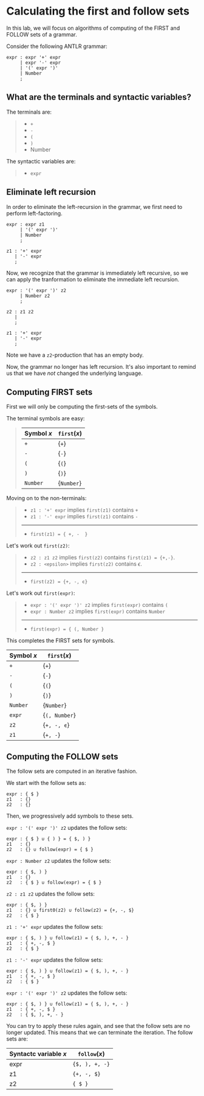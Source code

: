 # Calculating the first and follow sets

In this lab, we will focus on algorithms of computing of the FIRST and FOLLOW sets of a grammar.

Consider the following ANTLR grammar:

```
expr : expr '+' expr
     | expr '-' expr
     | '(' expr ')'
     | Number
     ;
```

## What are the terminals and syntactic variables?

The terminals are:

> - `+`
> - `-`
> - `(`
> - `)`
> - Number

The syntactic variables are:

> - `expr`

## Eliminate left recursion

In order to eliminate the left-recursion in the grammar, we first
need to perform left-factoring.

```
expr : expr z1
     | '(' expr ')'
     | Number
     ;

z1 : '+' expr
   | '-' expr
   ;
```

Now, we recognize that the grammar is immediately left recursive, so
we can apply the tranformation to eliminate the immediate left recursion.

```
expr : '(' expr ')' z2
     | Number z2
     ;

z2 : z1 z2
   |
   ;

z1 : '+' expr
   | '-' expr
   ;
```

Note we have a `z2`-production that has an empty body.

Now, the grammar no longer has left recursion.  It's also important to remind us
that we have *not* changed the underlying language.

## Computing FIRST sets

First we will only be computing the first-sets of the symbols.

The terminal symbols are easy:

> | Symbol $x$ | `first`$(x)$ |
> |------------|--------------|
> | `+` | {`+`} |
> | `-` | {`-`} |
> | `(` | {`(`} |
> | `)` | {`)`} |
> | `Number` | {`Number`} |

Moving on to the non-terminals:

> - `z1 : '+' expr` implies `first(z1)` contains `+`
> - `z1 : '-' expr` implies `first(z1)` contains `-`
> ---
> - `first(z1) = { +, -  }`

Let's work out `first(z2)`:

> - `z2 : z1 z2` implies `first(z2)` contains `first(z1) = {+,-}`.
> - `z2 : <epsilon>` implies `first(z2)` contains $ϵ$.
> ---
> - `first(z2) = {+, -, ϵ}`

Let's work out `first(expr)`:

> - `expr : '(' expr ')' z2` implies `first(expr)` contains `(`
> - `expr : Number z2` implies `first(expr)` contains `Number`
> ---
> - `first(expr) = { (, Number }`

This completes the FIRST sets for symbols.

| Symbol $x$ | `first`$(x)$ |
|------------|--------------|
| `+` | {`+`} |
| `-` | {`-`} |
| `(` | {`(`} |
| `)` | {`)`} |
| `Number` | {`Number`} |
| `expr` | {`(, Number`} |
| `z2` | {`+, -, ϵ`} |
| `z1` | {`+, -`} |

## Computing the FOLLOW sets

The follow sets are computed in an iterative fashion.

We start with the follow sets as:

```
expr : { $ }
z1   : {}
z2   : {}
```

Then, we progressively add symbols to these sets.

`expr : '(' expr ')' z2` updates the follow sets:

```
expr : { $ } ∪ { ) } = { $, ) }
z1   : {}
z2   : {} ∪ follow(expr) = { $ }
```

`expr : Number z2` updates the follow sets:

```
expr : { $, ) }
z1   : {}
z2   : { $ } ∪ follow(expr) = { $ }
```

`z2 : z1 z2` updates the follow sets:

```
expr : { $, ) }
z1   : {} ∪ first0(z2) ∪ follow(z2) = {+, -, $}
z2   : { $ }
```

`z1 : '+' expr` updates the follow sets:

```
expr : { $, ) } ∪ follow(z1) = { $, ), +, - }
z1   : { +, -, $ }
z2   : { $ }
```


`z1 : '-' expr` updates the follow sets:

```
expr : { $, ) } ∪ follow(z1) = { $, ), +, - }
z1   : { +, -, $ }
z2   : { $ }
```

`expr : '(' expr ')' z2` updates the follow sets:

```
expr : { $, ) } ∪ follow(z1) = { $, ), +, - }
z1   : { +, -, $ }
z2   : { $, ), +, - }
```

You can try to apply these rules again, and see that the follow sets are no
longer updated.  This means that we can terminate the iteration.  The follow
sets are:

| Syntactc variable $x$ | `follow`$(x)$ |
|-----------------------|---------------|
| expr | `{$, ), +, -}` |
| z1   | `{+, -, $}` |
| z2   | `{ $ }` |
